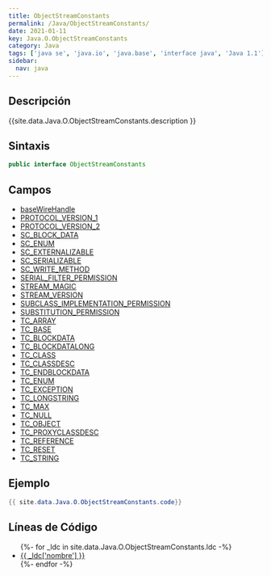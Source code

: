 ```yaml
---
title: ObjectStreamConstants
permalink: /Java/ObjectStreamConstants/
date: 2021-01-11
key: Java.O.ObjectStreamConstants
category: Java
tags: ['java se', 'java.io', 'java.base', 'interface java', 'Java 1.1']
sidebar: 
  nav: java
---
```


## Descripción
{{site.data.Java.O.ObjectStreamConstants.description }}

## Sintaxis
~~~java
public interface ObjectStreamConstants
~~~

## Campos
* [baseWireHandle](/Java/ObjectStreamConstants/baseWireHandle)
* [PROTOCOL_VERSION_1](/Java/ObjectStreamConstants/PROTOCOL_VERSION_1)
* [PROTOCOL_VERSION_2](/Java/ObjectStreamConstants/PROTOCOL_VERSION_2)
* [SC_BLOCK_DATA](/Java/ObjectStreamConstants/SC_BLOCK_DATA)
* [SC_ENUM](/Java/ObjectStreamConstants/SC_ENUM)
* [SC_EXTERNALIZABLE](/Java/ObjectStreamConstants/SC_EXTERNALIZABLE)
* [SC_SERIALIZABLE](/Java/ObjectStreamConstants/SC_SERIALIZABLE)
* [SC_WRITE_METHOD](/Java/ObjectStreamConstants/SC_WRITE_METHOD)
* [SERIAL_FILTER_PERMISSION](/Java/ObjectStreamConstants/SERIAL_FILTER_PERMISSION)
* [STREAM_MAGIC](/Java/ObjectStreamConstants/STREAM_MAGIC)
* [STREAM_VERSION](/Java/ObjectStreamConstants/STREAM_VERSION)
* [SUBCLASS_IMPLEMENTATION_PERMISSION](/Java/ObjectStreamConstants/SUBCLASS_IMPLEMENTATION_PERMISSION)
* [SUBSTITUTION_PERMISSION](/Java/ObjectStreamConstants/SUBSTITUTION_PERMISSION)
* [TC_ARRAY](/Java/ObjectStreamConstants/TC_ARRAY)
* [TC_BASE](/Java/ObjectStreamConstants/TC_BASE)
* [TC_BLOCKDATA](/Java/ObjectStreamConstants/TC_BLOCKDATA)
* [TC_BLOCKDATALONG](/Java/ObjectStreamConstants/TC_BLOCKDATALONG)
* [TC_CLASS](/Java/ObjectStreamConstants/TC_CLASS)
* [TC_CLASSDESC](/Java/ObjectStreamConstants/TC_CLASSDESC)
* [TC_ENDBLOCKDATA](/Java/ObjectStreamConstants/TC_ENDBLOCKDATA)
* [TC_ENUM](/Java/ObjectStreamConstants/TC_ENUM)
* [TC_EXCEPTION](/Java/ObjectStreamConstants/TC_EXCEPTION)
* [TC_LONGSTRING](/Java/ObjectStreamConstants/TC_LONGSTRING)
* [TC_MAX](/Java/ObjectStreamConstants/TC_MAX)
* [TC_NULL](/Java/ObjectStreamConstants/TC_NULL)
* [TC_OBJECT](/Java/ObjectStreamConstants/TC_OBJECT)
* [TC_PROXYCLASSDESC](/Java/ObjectStreamConstants/TC_PROXYCLASSDESC)
* [TC_REFERENCE](/Java/ObjectStreamConstants/TC_REFERENCE)
* [TC_RESET](/Java/ObjectStreamConstants/TC_RESET)
* [TC_STRING](/Java/ObjectStreamConstants/TC_STRING)

## Ejemplo
~~~java
{{ site.data.Java.O.ObjectStreamConstants.code}}
~~~

## Líneas de Código
<ul>
{%- for _ldc in site.data.Java.O.ObjectStreamConstants.ldc -%}
   <li>
       <a href="{{_ldc['url'] }}">{{ _ldc['nombre'] }}</a>
   </li>
{%- endfor -%}
</ul>
